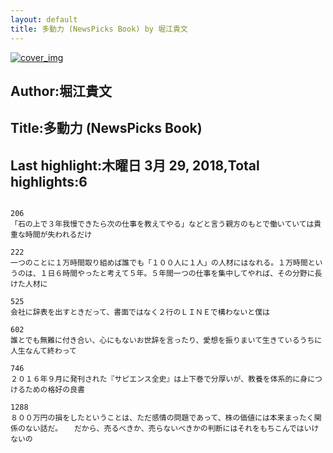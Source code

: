 ```yaml
---
layout: default
title: 多動力 (NewsPicks Book) by 堀江貴文
---
```


[![cover_img](http://images-jp.amazon.com/images/P/B072HVZ9RF.09.MZZZZZZZ.jpg)](https://www.amazon.co.jp/dp/B072HVZ9RF)  
## Author:堀江貴文  
## Title:多動力 (NewsPicks Book)  
## Last highlight:木曜日 3月 29, 2018,Total highlights:6  
```
  
206  
「石の上で３年我慢できたら次の仕事を教えてやる」などと言う親方のもとで働いていては貴重な時間が失われるだけ  
  
222  
一つのことに１万時間取り組めば誰でも「１００人に１人」の人材にはなれる。１万時間というのは、１日６時間やったと考えて５年。５年間一つの仕事を集中してやれば、その分野に長けた人材に  
  
525  
会社に辞表を出すときだって、書面ではなく２行のＬＩＮＥで構わないと僕は  
  
602  
誰とでも無難に付き合い、心にもないお世辞を言ったり、愛想を振りまいて生きているうちに人生なんて終わって  
  
746  
２０１６年９月に発刊された『サピエンス全史』は上下巻で分厚いが、教養を体系的に身につけるための格好の良書  
  
1288  
８００万円の損をしたということは、ただ感情の問題であって、株の価値には本来まったく関係のない話だ。 　だから、売るべきか、売らないべきかの判断にはそれをもちこんではいけないの  
```